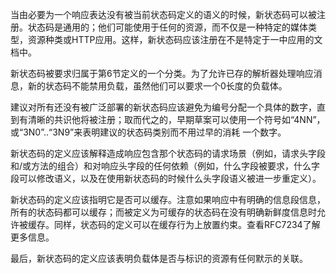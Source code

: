 当由必要为一个响应表达没有被当前状态码定义的语义的时候，新状态码可以被注册。状态码是通用的；他们可能使用于任何的资源，而不仅是一种特定的媒体类型，资源种类或HTTP应用。这样，新状态码应该注册在不是特定于一中应用的文档中。

新状态码被要求归属于第6节定义的一个分类。为了允许已存的解析器处理响应消息，新的状态码不能禁用负载，虽然他们可以要求一个0长度的负载体。

建议对所有还没有被广泛部署的新状态码应该避免为编号分配一个具体的数字，直到有清晰的共识他将被注册；取而代之的，早期草案可以使用一个符号如“4NN”，或“3N0”..“3N9”来表明建议的状态码类别而不用过早的消耗 一个数字。 

新状态码的定义应该解释造成响应包含那个状态码的请求场景（例如，请求头字段和/或方法的组合）和对响应头字段的任何依赖（例如，什么字段被要求，什么字段可以修改语义，以及在使用新状态码的时候什么头字段语义被进一步重定义）。

新状态码的定义应该指明它是否可以缓存。注意如果响应中有明确的信息段信息，所有的状态码都可以缓存；而被定义为可缓存的状态码在没有明确新鲜度信息时允许被缓存。同样，状态码的定义可以在缓存行为上放置约束。查看RFC7234了解更多信息。

最后，新状态码的定义应该表明负载体是否与标识的资源有任何默示的关联。